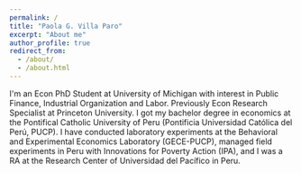 ```yaml
---
permalink: /
title: "Paola G. Villa Paro"
excerpt: "About me"
author_profile: true
redirect_from: 
  - /about/
  - /about.html
---
```


I'm an Econ PhD Student at University of Michigan with interest in Public Finance, Industrial Organization and Labor. Previously Econ Research Specialist at Princeton University. I got my bachelor degree in economics at the Pontifical Catholic University of Peru (Pontificia Universidad Católica del Perú, PUCP). I have conducted laboratory experiments at the Behavioral and Experimental Economics Laboratory (GECE-PUCP), managed field experiments in Peru with Innovations for Poverty Action (IPA), and I was a RA at the Research Center of Universidad del Pacífico in Peru.

